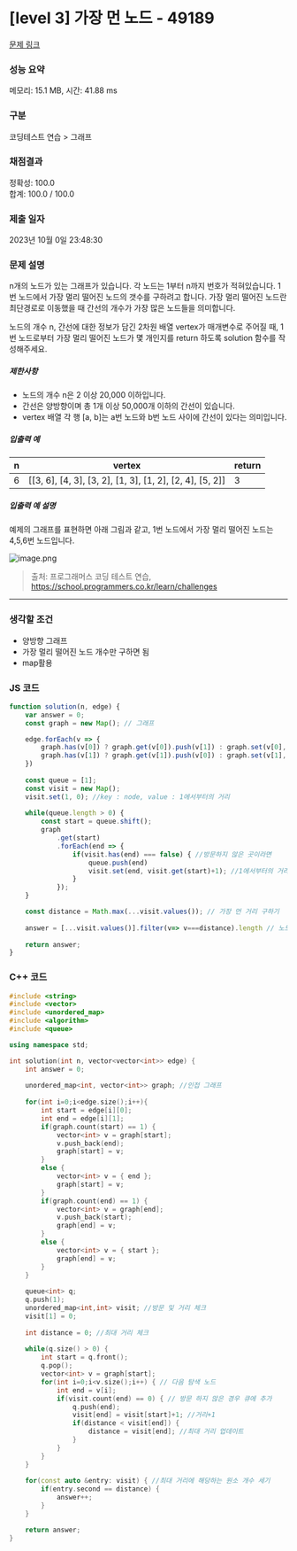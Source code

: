 # [level 3] 가장 먼 노드 - 49189 

[문제 링크](https://school.programmers.co.kr/learn/courses/30/lessons/49189?language=cpp) 

### 성능 요약

메모리: 15.1 MB, 시간: 41.88 ms

### 구분

코딩테스트 연습 > 그래프

### 채점결과

정확성: 100.0<br/>합계: 100.0 / 100.0

### 제출 일자

2023년 10월 0일 23:48:30

### 문제 설명

<p>n개의 노드가 있는 그래프가 있습니다. 각 노드는 1부터 n까지 번호가 적혀있습니다. 1번 노드에서 가장 멀리 떨어진 노드의 갯수를 구하려고 합니다. 가장 멀리 떨어진 노드란 최단경로로 이동했을 때 간선의 개수가 가장 많은 노드들을 의미합니다.</p>

<p>노드의 개수 n, 간선에 대한 정보가 담긴 2차원 배열 vertex가 매개변수로 주어질 때, 1번 노드로부터 가장 멀리 떨어진 노드가 몇 개인지를 return 하도록 solution 함수를 작성해주세요.</p>

<h5>제한사항</h5>

<ul>
<li>노드의 개수 n은 2 이상 20,000 이하입니다.</li>
<li>간선은 양방향이며 총 1개 이상 50,000개 이하의 간선이 있습니다.</li>
<li>vertex 배열 각 행 [a, b]는 a번 노드와 b번 노드 사이에 간선이 있다는 의미입니다.</li>
</ul>

<h5>입출력 예</h5>
<table class="table">
        <thead><tr>
<th>n</th>
<th>vertex</th>
<th>return</th>
</tr>
</thead>
        <tbody><tr>
<td>6</td>
<td>[[3, 6], [4, 3], [3, 2], [1, 3], [1, 2], [2, 4], [5, 2]]</td>
<td>3</td>
</tr>
</tbody>
      </table>
<h5>입출력 예 설명</h5>

<p>예제의 그래프를 표현하면 아래 그림과 같고, 1번 노드에서 가장 멀리 떨어진 노드는 4,5,6번 노드입니다.</p>

<p><img src="https://grepp-programmers.s3.amazonaws.com/files/ybm/fadbae38bb/dec85ab5-0273-47b3-ba73-fc0b5f6be28a.png" title="" alt="image.png"></p>


> 출처: 프로그래머스 코딩 테스트 연습, https://school.programmers.co.kr/learn/challenges


---

### 생각할 조건
- 양방향 그래프
- 가장 멀리 떨어진 노드 개수만 구하면 됨
- map활용

### JS 코드

```jsx
function solution(n, edge) {
    var answer = 0;
    const graph = new Map(); // 그래프

    edge.forEach(v => {
        graph.has(v[0]) ? graph.get(v[0]).push(v[1]) : graph.set(v[0], [v[1]])
        graph.has(v[1]) ? graph.get(v[1]).push(v[0]) : graph.set(v[1], [v[0]])
    })
    
    const queue = [1];
    const visit = new Map();   
    visit.set(1, 0); //key : node, value : 1에서부터의 거리
    
    while(queue.length > 0) {
        const start = queue.shift();
        graph
            .get(start)
            .forEach(end => {
                if(visit.has(end) === false) { //방문하지 않은 곳이라면
                    queue.push(end)
                    visit.set(end, visit.get(start)+1); //1에서부터의 거리 측정
                } 
            });   
    }

    const distance = Math.max(...visit.values()); // 가장 먼 거리 구하기
    
    answer = [...visit.values()].filter(v=> v===distance).length // 노드 개수 구하기
    
    return answer;
}
```


### C++ 코드

```cpp
#include <string>
#include <vector>
#include <unordered_map>
#include <algorithm>
#include <queue>

using namespace std;

int solution(int n, vector<vector<int>> edge) {
    int answer = 0;
    
    unordered_map<int, vector<int>> graph; //인접 그래프
    
    for(int i=0;i<edge.size();i++){
        int start = edge[i][0];
        int end = edge[i][1];
        if(graph.count(start) == 1) {
            vector<int> v = graph[start];
            v.push_back(end);
            graph[start] = v;
        }
        else {
            vector<int> v = { end };
            graph[start] = v;
        }
        if(graph.count(end) == 1) {
            vector<int> v = graph[end];
            v.push_back(start);
            graph[end] = v;
        }
        else {
            vector<int> v = { start };
            graph[end] = v;
        }
    }
    
    queue<int> q;
    q.push(1);
    unordered_map<int,int> visit; //방문 및 거리 체크
    visit[1] = 0;
    
    int distance = 0; //최대 거리 체크
    
    while(q.size() > 0) {
        int start = q.front();
        q.pop();
        vector<int> v = graph[start];
        for(int i=0;i<v.size();i++) { // 다음 탐색 노드
            int end = v[i];
            if(visit.count(end) == 0) { // 방문 하지 않은 경우 큐에 추가
                q.push(end);
                visit[end] = visit[start]+1; //거리+1
                if(distance < visit[end]) {
                    distance = visit[end]; //최대 거리 업데이트
                }
            }
        }
    }
    
    for(const auto &entry: visit) { //최대 거리에 해당하는 원소 개수 세기
        if(entry.second == distance) {
            answer++;
        }
    }

    return answer;
}
```